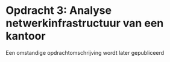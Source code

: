 # Opdracht 3: Analyse netwerkinfrastructuur van een kantoor

Een omstandige opdrachtomschrijving wordt later gepubliceerd
